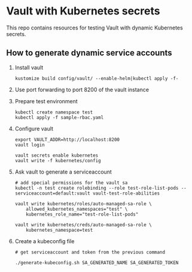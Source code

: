 # Vault with Kubernetes secrets

This repo contains resources for testing Vault with dynamic Kubernetes secrets.

## How to generate dynamic service accounts

1. Install vault

   ```
   kustomize build config/vault/ --enable-helm|kubectl apply -f-
   ```

2. Use port forwarding to port 8200 of the vault instance
3. Prepare test environment

   ```
   kubectl create namespace test
   kubectl apply -f sample-rbac.yaml
   ```

4. Configure vault

   ```
   export VAULT_ADDR=http://localhost:8200
   vault login 

   vault secrets enable kubernetes
   vault write -f kubernetes/config
   ```

5. Ask vault to generate a serviceaccount

   ```
   # add special permissions for the vault sa
   kubectl -n test create rolebinding --role test-role-list-pods --serviceaccount=default:vault vault-test-role-abilities

   vault write kubernetes/roles/auto-managed-sa-role \
       allowed_kubernetes_namespaces="test" \
       kubernetes_role_name="test-role-list-pods"

   vault write kubernetes/creds/auto-managed-sa-role \
       kubernetes_namespace=test
   ```

6. Create a kubeconfig file

   ```
   # get serviceaccount and token from the previous command

   ./generate-kubeconfig.sh SA_GENERATED_NAME SA_GENERATED_TOKEN
   ```